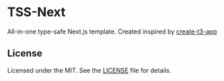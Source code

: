 # TSS-Next

All-in-one type-safe Next.js template.
Created inspired by [create-t3-app](https://github.com/t3-oss/create-t3-app)

## License
Licensed under the MIT. See the [LICENSE](https://github.com/flatten-js/tss-next/blob/master/LICENSE) file for details.